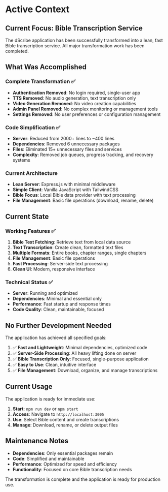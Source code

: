 # Active Context

## Current Focus: Bible Transcription Service

The dScribe application has been successfully transformed into a lean, fast Bible transcription service. All major transformation work has been completed.

## What Was Accomplished

### Complete Transformation ✅
- **Authentication Removed**: No login required, single-user app
- **TTS Removed**: No audio generation, text transcription only
- **Video Generation Removed**: No video creation capabilities
- **Admin Panel Removed**: No complex monitoring or management tools
- **Settings Removed**: No user preferences or configuration management

### Code Simplification ✅
- **Server**: Reduced from 2000+ lines to ~400 lines
- **Dependencies**: Removed 6 unnecessary packages
- **Files**: Eliminated 15+ unnecessary files and services
- **Complexity**: Removed job queues, progress tracking, and recovery systems

### Current Architecture
- **Lean Server**: Express.js with minimal middleware
- **Simple Client**: Vanilla JavaScript with TailwindCSS
- **Bible Focus**: Local Bible data provider with text processing
- **File Management**: Basic file operations (download, rename, delete)

## Current State

### Working Features ✅
1. **Bible Text Fetching**: Retrieve text from local data source
2. **Text Transcription**: Create clean, formatted text files
3. **Multiple Formats**: Entire books, chapter ranges, single chapters
4. **File Management**: Basic file operations
5. **Fast Processing**: Server-side text processing
6. **Clean UI**: Modern, responsive interface

### Technical Status ✅
- **Server**: Running and optimized
- **Dependencies**: Minimal and essential only
- **Performance**: Fast startup and response times
- **Code Quality**: Clean, maintainable, focused

## No Further Development Needed

The application has achieved all specified goals:

1. ✅ **Fast and Lightweight**: Minimal dependencies, optimized code
2. ✅ **Server-Side Processing**: All heavy lifting done on server
3. ✅ **Bible Transcription Only**: Focused, single-purpose application
4. ✅ **Easy to Use**: Clean, intuitive interface
5. ✅ **File Management**: Download, organize, and manage transcriptions

## Current Usage

The application is ready for immediate use:

1. **Start**: `npm run dev` or `npm start`
2. **Access**: Navigate to `http://localhost:3005`
3. **Use**: Select Bible content and create transcriptions
4. **Manage**: Download, rename, or delete output files

## Maintenance Notes

- **Dependencies**: Only essential packages remain
- **Code**: Simplified and maintainable
- **Performance**: Optimized for speed and efficiency
- **Functionality**: Focused on core Bible transcription needs

The transformation is complete and the application is ready for production use.
